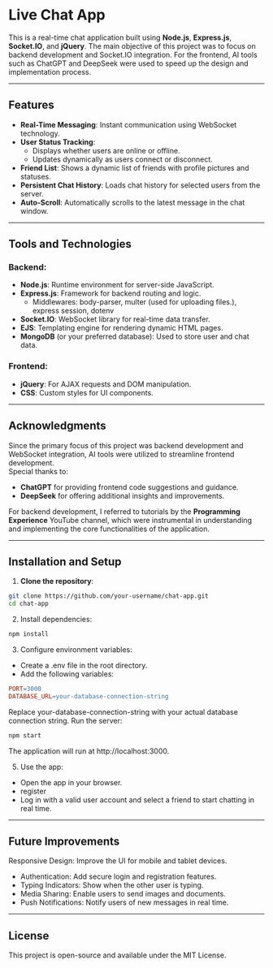 # Live Chat App

This is a real-time chat application built using **Node.js**, **Express.js**, **Socket.IO**, and **jQuery**. The main objective of this project was to focus on backend development and Socket.IO integration. For the frontend, AI tools such as ChatGPT and DeepSeek were used to speed up the design and implementation process.

---

## Features

- **Real-Time Messaging**: Instant communication using WebSocket technology.
- **User Status Tracking**:
  - Displays whether users are online or offline.
  - Updates dynamically as users connect or disconnect.
- **Friend List**: Shows a dynamic list of friends with profile pictures and statuses.
- **Persistent Chat History**: Loads chat history for selected users from the server.
- **Auto-Scroll**: Automatically scrolls to the latest message in the chat window.

---

## Tools and Technologies

### Backend:
- **Node.js**: Runtime environment for server-side JavaScript.
- **Express.js**: Framework for backend routing and logic.
   - Middlewares: body-parser, multer (used for uploading files.), express session, dotenv
- **Socket.IO**: WebSocket library for real-time data transfer.
- **EJS**: Templating engine for rendering dynamic HTML pages.
- **MongoDB** (or your preferred database): Used to store user and chat data.

### Frontend:
- **jQuery**: For AJAX requests and DOM manipulation.
- **CSS**: Custom styles for UI components.

---

## Acknowledgments

Since the primary focus of this project was backend development and WebSocket integration, AI tools were utilized to streamline frontend development.  
Special thanks to:
- **ChatGPT** for providing frontend code suggestions and guidance.
- **DeepSeek** for offering additional insights and improvements.

For backend development, I referred to tutorials by the **Programming Experience** YouTube channel, which were instrumental in understanding and implementing the core functionalities of the application.

---

## Installation and Setup

1. **Clone the repository**:
```bash
git clone https://github.com/your-username/chat-app.git
cd chat-app
```
2. Install dependencies:

```bash
npm install
```
3. Configure environment variables:
- Create a .env file in the root directory.
- Add the following variables:

```makefile
PORT=3000
DATABASE_URL=your-database-connection-string
```
Replace your-database-connection-string with your actual database connection string.
Run the server:

```bash
npm start
```

The application will run at http://localhost:3000.

5. Use the app:
- Open the app in your browser.
- register
- Log in with a valid user account and select a friend to start chatting in real time.

---

## Future Improvements
Responsive Design: Improve the UI for mobile and tablet devices.
- Authentication: Add secure login and registration features.
- Typing Indicators: Show when the other user is typing.
- Media Sharing: Enable users to send images and documents.
- Push Notifications: Notify users of new messages in real time.

---

## License
This project is open-source and available under the MIT License.